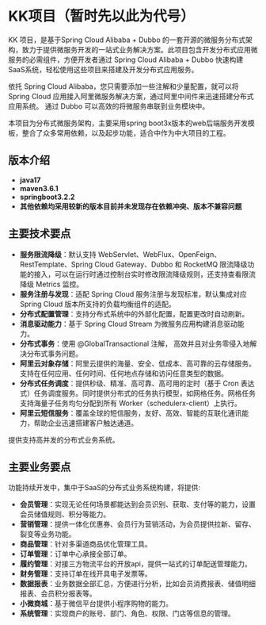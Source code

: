 # KK项目（暂时先以此为代号）

KK 项目，是基于Spring Cloud Alibaba + Dubbo 的一套开源的微服务分布式架构，致力于提供微服务开发的一站式业务解决方案。此项目包含开发分布式应用微服务的必需组件，方便开发者通过 Spring Cloud Alibaba + Dubbo 快速构建SaaS系统，轻松使用这些项目来搭建及开发分布式应用服务。

依托 Spring Cloud Alibaba，您只需要添加一些注解和少量配置，就可以将 Spring Cloud 应用接入阿里微服务解决方案，通过阿里中间件来迅速搭建分布式应用系统。
通过 Dubbo 可以高效的将微服务串联到业务模块中。

本项目为分布式微服务架构，主要采用spring boot3x版本的web后端服务开发模板，整合了众多常用依赖，以及起步功能，适合中作为中大项目的工程。
## 版本介绍
- **java17**
- **maven3.6.1**
- **springboot3.2.2**
- **其他依赖均采用较新的版本目前并未发现存在依赖冲突、版本不兼容问题**

## 主要技术要点

* **服务限流降级**：默认支持 WebServlet、WebFlux、OpenFeign、RestTemplate、Spring Cloud Gateway、Dubbo 和 RocketMQ 限流降级功能的接入，可以在运行时通过控制台实时修改限流降级规则，还支持查看限流降级 Metrics 监控。
* **服务注册与发现**：适配 Spring Cloud 服务注册与发现标准，默认集成对应 Spring Cloud 版本所支持的负载均衡组件的适配。
* **分布式配置管理**：支持分布式系统中的外部化配置，配置更改时自动刷新。
* **消息驱动能力**：基于 Spring Cloud Stream 为微服务应用构建消息驱动能力。
* **分布式事务**：使用 @GlobalTransactional 注解， 高效并且对业务零侵入地解决分布式事务问题。
* **阿里云对象存储**：阿里云提供的海量、安全、低成本、高可靠的云存储服务。支持在任何应用、任何时间、任何地点存储和访问任意类型的数据。
* **分布式任务调度**：提供秒级、精准、高可靠、高可用的定时（基于 Cron 表达式）任务调度服务。同时提供分布式的任务执行模型，如网格任务。网格任务支持海量子任务均匀分配到所有 Worker（schedulerx-client）上执行。
* **阿里云短信服务**：覆盖全球的短信服务，友好、高效、智能的互联化通讯能力，帮助企业迅速搭建客户触达通道。

提供支持高并发的分布式业务系统。

## 主要业务要点
功能持续开发中，集中于SaaS的分布式业务系统构建，将提供:
* **会员管理**：实现无论任何场景都能达到会员识别、获取、支付等的能力，设置会员储值规则、积分等能力。
* **营销管理**：提供一体化优惠券、会员行为营销活动，为会员提供拉新、留存、裂变等业务功能。
* **商品管理**：针对多渠道商品优化管理工具。
* **订单管理**：订单中心承接全部订单。
* **履约管理**：对接三方物流平台的开放api，提供一站式的订单配送管理能力。
* **财务管理**：支持订单在线开具电子发票等。
* **数据报表**：业务数据全部汇总，方便进行分析，比如会员消费报表、储值明细报表、会员积分报表等。
* **小微商城**：基于微信平台提供小程序购物的能力。
* **系统管理**：实现商户的账号、部门、角色、权限、门店等信息的管理。

